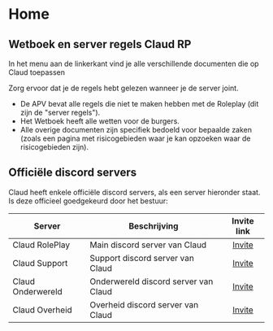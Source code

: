 # Home

## Wetboek en server regels Claud RP

In het menu aan de linkerkant vind je alle verschillende documenten die op Claud toepassen

Zorg ervoor dat je de regels hebt gelezen wanneer je de server joint.

- De APV bevat alle regels die niet te maken hebben met de Roleplay (dit zijn de "server regels").
- Het Wetboek heeft alle wetten voor de burgers.
- Alle overige documenten zijn specifiek bedoeld voor bepaalde zaken (zoals een pagina met risicogebieden waar je kan opzoeken waar de risicogebieden zijn).

## Officiële discord servers

Claud heeft enkele officiële discord servers, als een server hieronder staat. Is deze officieel goedgekeurd door het bestuur:

| Server | Beschrijving | Invite link |
|---|---|:---:|
|Claud RolePlay| Main discord server van Claud | [Invite](https://discord.gg/claudroleplay) |
|Claud Support| Support discord server van Claud | [Invite](https://discord.gg/claudroleplay) |
|Claud Onderwereld| Onderwereld discord server van Claud | [Invite](https://discord.gg/claudroleplay) |
|Claud Overheid| Overheid discord server van Claud | [Invite](https://discord.gg/claudroleplay) |
